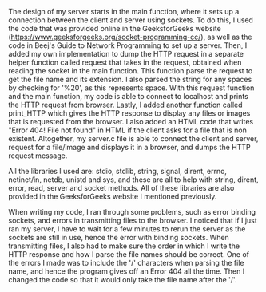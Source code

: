 The design of my server starts in the main function, where it sets up a connection between the client and server 
using sockets. To do this, I used the code that was provided online in the GeeksforGeeks website (https://www.geeksforgeeks.org/socket-programming-cc/), as well as the code in Beej's Guide to Network Programming to set up
a server. Then, I added my own implementation to dump the HTTP request in a separate helper function called 
request that takes in the request, obtained when reading the socket in the main function. 
This function parse the request to get the file name and its extension. I also parsed the string for any 
spaces by checking for '%20', as this represents space. With this request function and the main function, my code is able
to connect to localhost and prints the HTTP request from browser. Lastly, I added another function called print_HTTP 
which gives the HTTP response to display any files or images that is requested from the browser. 
I also added an HTML code that writes "Error 404! File not found" in HTML if the client asks for a file that is non existent. 
Altogether, my server.c file is able to connect the client and server, request for a file/image and displays
it in a browser, and dumps the HTTP request message.

All the libraries I used are: stdio, stdlib, string, signal, dirent, errno, netinet/in, netdb, unistd and sys, and these are 
all to help with string, dirent, error, read, server and socket methods. All of these libraries are also provided in 
the GeeksforGeeks website I mentioned previously.

When writing my code, I ran through some problems, such as error binding sockets, and errors in transmitting files to 
the browser. I noticed that if I just ran my server, I have to wait for a few minutes to rerun the server as the 
sockets are still in use, hence the error with binding sockets. When transmitting files, I also had to make sure 
the order in which I write the HTTP response and how I parse the file names should be correct. 
One of the errors I made was to include the '/' characters when parsing the file name, and hence the program gives 
off an Error 404 all the time. Then I changed the code so that it would only take the file name after the '/'.
